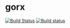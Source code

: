 # gorx

[![Build Status](https://semaphoreci.com/api/v1/go-rillas/gorx/branches/master/badge.svg)](https://semaphoreci.com/go-rillas/gorx)
[![Build status](https://ci.appveyor.com/api/projects/status/qycjr517dsdwr751/branch/master?svg=true)](https://ci.appveyor.com/project/chrissimpkins/gorx/branch/master)

